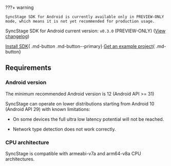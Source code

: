 ???+ warning

    SyncStage SDK for Android is currently available only in PREVIEW-ONLY mode, which means it is not yet recommended for production usage.


SyncStage SDK for Android current version: `v0.3.0` (PREVIEW-ONLY) ([View changelog](changelog.md))

[Install SDK](quickstart.md){ .md-button .md-button--primary} [Get an example project](quickstart.md){ .md-button}


## Requirements 
### Android version
The minimum recommended Android version is 12 (Android API >= 31)

SyncStage can operate on lower distributions starting from Android 10 (Android API 29) with known limitations:

* On some devices the full ultra low latency potential will not be reached.

* Network type detection does not work correctly.

### CPU architecture
SyncStage is compatible with armeabi-v7a and arm64-v8a CPU architectures.
